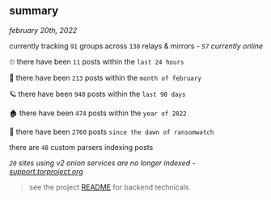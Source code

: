 
## summary
_february 20th, 2022_

currently tracking `91` groups across `130` relays & mirrors - _`57` currently online_

⏲ there have been `11` posts within the `last 24 hours`

🦈 there have been `213` posts within the `month of february`

🪐 there have been `940` posts within the `last 90 days`

🏚 there have been `474` posts within the `year of 2022`

🦕 there have been `2760` posts `since the dawn of ransomwatch`

there are `48` custom parsers indexing posts

_`20` sites using v2 onion services are no longer indexed - [support.torproject.org](https://support.torproject.org/onionservices/v2-deprecation/)_

> see the project [README](https://github.com/thetanz/ransomwatch#ransomwatch--) for backend technicals
